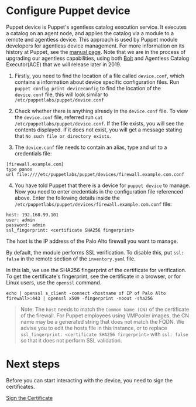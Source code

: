 # Configure Puppet device

Puppet device is Puppet's agentless catalog execution service. It executes a catalog on an agent node, and applies the catalog via a module to a remote and agentless device. This approach is used by Puppet module developers for agentless device management. For more information on its history at Puppet, see the [manual page](https://puppet.com/docs/puppet/6.4/man/device.html). Note that we are in the process of upgrading our agentless capabilities, using both [Bolt](https://puppet.com/products/bolt) and Agentless Catalog Executor(ACE) that we will release later in 2019.

1. Firstly, you need to find the location of a file called `device.conf`, which contains a information about device specific configuration files. Run `puppet config print deviceconfig` to find the location of the `device.conf` file, this will look similar to `/etc/puppetlabs/puppet/device.conf`

2. Check whether there is anything already in the `device.conf` file. To view the `device.conf` file, referred run `cat /etc/puppetlabs/puppet/device.conf`. If the file exists, you will see the contents displayed. If it does not exist, you will get a message stating that `No such file or directory exists`.

3. The `device.conf` file needs to contain an alias, type and url to a credentials file:

```
[firewall.example.com]
type panos
url file:////etc/puppetlabs/puppet/devices/firewall.example.com.conf
```

4. You have told Puppet that there is a device for `puppet device` to manage. Now you need to enter credentials in the configuration file referenced above. Enter the following details inside the `/etc/puppetlabs/puppet/devices/firewall.example.com.conf` file:

```
host: 192.168.99.101
user: admin
password: admin
ssl_fingerprint: <certificate SHA256 fingerprint>
```

The host is the IP address of the Palo Alto firewall you want to manage.

By default, the module performs SSL verification. To disable this, put `ssl: false` in the remote section of the `inventory.yaml` file. 

In this lab, we use the SHA256 fingerprint of the certificate for verification. To get the certificate's fingerprint, see the certificate in a browser, or for Linux users, use the `openssl` command.

```
echo | openssl s_client -connect <hostname of IP of Palo Alto firewall>:443 | openssl x509 -fingerprint -noout -sha256
```

> Note: The `host` needs to match the `Common Name (CN)` of the certificate of the firewall. For Puppet employees using VMPooler images, the CN name may be a generated string that does not match the FQDN. We advise you to edit the hosts file in this instance, or to replace `ssl_fingerprint: <certificate SHA256 fingerprint>` with `ssl: false` so that it does not perform SSL validation.

# Next steps

Before you can start interacting with the device, you need to sign the certificates.

[Sign the Certificate](./../04-sign-the-cert/README.md)
